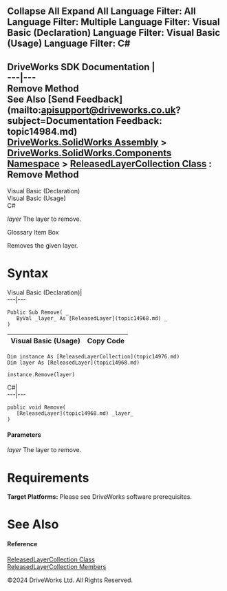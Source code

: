        

 Collapse All Expand All  Language Filter: All  Language Filter: Multiple  Language Filter: Visual Basic (Declaration) Language Filter: Visual Basic (Usage) Language Filter: C#  
---  
DriveWorks SDK Documentation  |   
---|---  
Remove Method   
See Also [Send Feedback](mailto:apisupport@driveworks.co.uk?subject=Documentation Feedback: topic14984.md)  
[DriveWorks.SolidWorks Assembly](topic13342.md) > [DriveWorks.SolidWorks.Components Namespace](topic13925.md) > [ReleasedLayerCollection Class](topic14976.md) : Remove Method  
---  
  
Visual Basic (Declaration)    
Visual Basic (Usage)    
C# 

_layer_
    The layer to remove.

Glossary Item Box

Removes the given layer. 

# Syntax

Visual Basic (Declaration)|   
---|---  
      
    
    Public Sub Remove( _
       ByVal _layer_ As [ReleasedLayer](topic14968.md) _
    )   
  
Visual Basic (Usage)| Copy Code  
---|---  
      
    
    Dim instance As [ReleasedLayerCollection](topic14976.md)
    Dim layer As [ReleasedLayer](topic14968.md)
     
    instance.Remove(layer)  
  
C#|   
---|---  
      
    
    public void Remove( 
       [ReleasedLayer](topic14968.md) _layer_
    )  
  
#### Parameters

 _layer_
    The layer to remove.

# Requirements

**Target Platforms:** Please see DriveWorks software prerequisites.

# See Also

#### Reference

[ReleasedLayerCollection Class](topic14976.md)   
[ReleasedLayerCollection Members](topic14977.md)

©2024 DriveWorks Ltd. All Rights Reserved.
